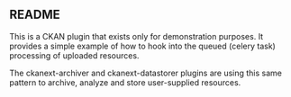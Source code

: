 ## README

This is a CKAN plugin that exists only for demonstration purposes. It provides a simple 
example of how to hook into the queued (celery task) processing of uploaded resources.

The ckanext-archiver and ckanext-datastorer plugins are using this same pattern to archive, 
analyze and store user-supplied resources.
